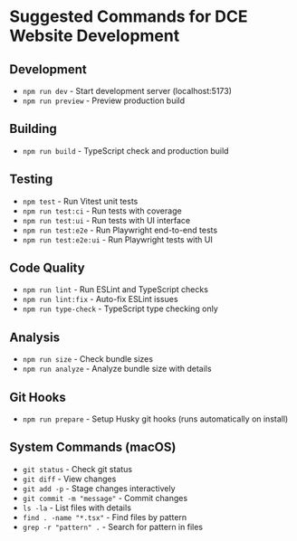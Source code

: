 # Suggested Commands for DCE Website Development

## Development
- `npm run dev` - Start development server (localhost:5173)
- `npm run preview` - Preview production build

## Building
- `npm run build` - TypeScript check and production build

## Testing
- `npm test` - Run Vitest unit tests
- `npm run test:ci` - Run tests with coverage
- `npm run test:ui` - Run tests with UI interface
- `npm run test:e2e` - Run Playwright end-to-end tests
- `npm run test:e2e:ui` - Run Playwright tests with UI

## Code Quality
- `npm run lint` - Run ESLint and TypeScript checks
- `npm run lint:fix` - Auto-fix ESLint issues
- `npm run type-check` - TypeScript type checking only

## Analysis
- `npm run size` - Check bundle sizes
- `npm run analyze` - Analyze bundle size with details

## Git Hooks
- `npm run prepare` - Setup Husky git hooks (runs automatically on install)

## System Commands (macOS)
- `git status` - Check git status
- `git diff` - View changes
- `git add -p` - Stage changes interactively
- `git commit -m "message"` - Commit changes
- `ls -la` - List files with details
- `find . -name "*.tsx"` - Find files by pattern
- `grep -r "pattern" .` - Search for pattern in files